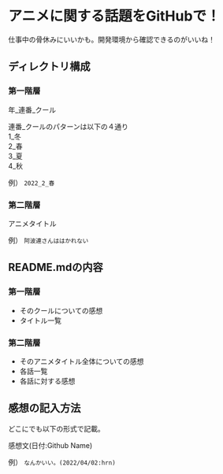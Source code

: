 
# アニメに関する話題をGitHubで！

仕事中の骨休みにいいかも。開発環境から確認できるのがいいね！

## ディレクトリ構成

### 第一階層
年_連番_クール

連番_クールのパターンは以下の４通り  
1_冬  
2_春  
3_夏  
4_秋  

例） `2022_2_春`

### 第二階層

アニメタイトル

例） `阿波連さんははかれない`
## README.mdの内容

### 第一階層

* そのクールについての感想
* タイトル一覧

### 第二階層

* そのアニメタイトル全体についての感想
* 各話一覧
* 各話に対する感想

## 感想の記入方法

どこにでも以下の形式で記載。

感想文(日付:Github Name)

例） `なんかいい。(2022/04/02:hrn)`
